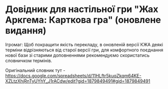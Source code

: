 # Довідник для настільної гри "Жах Аркгема: Карткова гра" (оновлене видання)

Ігромаг:
Щоб покращити якість перекладу, в оновленій версії КЖА деякі терміни відрізняються від старої версії гри, для комфортного поєднання нової бази зі старими доповненнями рекомендуємо скористатись словничком термінів.

Оригінальний словник тут - https://docs.google.com/spreadsheets/d/11HLftr5kuqZkqm64KE-XZLtzXhjRnTyUYhY_J1rACdw/edit?gid=1879849491#gid=1879849491